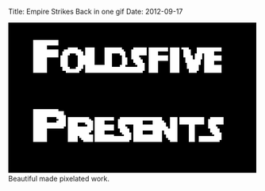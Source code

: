 Title: Empire Strikes Back in one gif
Date: 2012-09-17

![Empire Strikes Back](/images/empire-strikes-back.gif)
Beautiful made pixelated work.